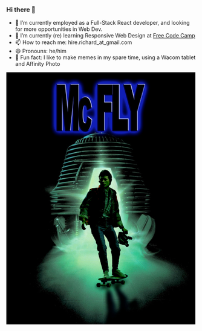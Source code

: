 ### Hi there 👋
- 🔭 I’m currently employed as a Full-Stack React developer, and looking for more opportunities in Web Dev.
- 🌱 I’m currently (re) learning Responsive Web Design at [Free Code Camp](freecodecamp.org/learn)
- 📫 How to reach me: hire.richard_at_gmail.com
- 😄 Pronouns: he/him
- :frog: Fun fact: I like to make memes in my spare time, using a Wacom tablet and Affinity Photo
<img src="mcFly.jpg" style="max-width: 500px;"/>